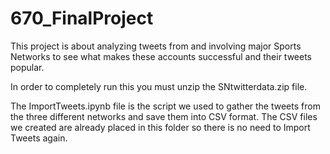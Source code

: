 # 670_FinalProject

This project is about analyzing tweets from and involving major Sports Networks to see what makes these accounts successful and their tweets popular. 

In order to completely run this you must unzip the SNtwitterdata.zip file. 

The ImportTweets.ipynb file is the script we used to gather the tweets from the three different networks and save them into CSV format. The CSV files we created are already placed in this folder so there is no need to Import Tweets again. 

